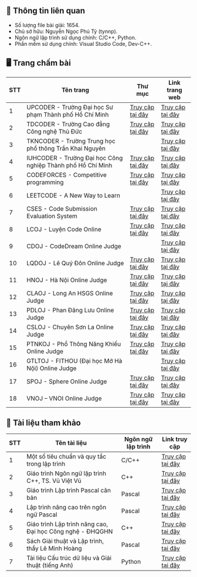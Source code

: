 ## 📑 Thông tin liên quan
- Số lượng file bài giải: 1654.
- Chủ sở hữu: Nguyễn Ngọc Phú Tỷ (tynnp).
- Ngôn ngữ lập trình sử dụng chính: C/C++, Python.
- Phần mềm sử dụng chính: Visual Studio Code, Dev-C++.

## 🖥️ Trang chấm bài
| STT | Tên trang | Thư mục | Link trang web |
| --- | --------- | ------- | -------------- |
| 1 | UPCODER - Trường Đại học Sư phạm Thành phố Hồ Chí Minh | [Truy cập tại đây](https://github.com/tynnp/practice/tree/main/UPCODER) | [Truy cập tại đây](http://upcoder.xyz/) |
| 2 | TDCODER - Trường Cao đẳng Công nghệ Thủ Đức | [Truy cập tại đây](https://github.com/tynnp/practice/tree/main/TDCODER) | [Truy cập tại đây](http://tdc.upcoder.xyz/) |
| 3 | TKNCODER - Trường Trung học phổ thông Trần Khai Nguyên | | [Truy cập tại đây](http://tkncoder.net/) |
| 4 | IUHCODER - Trường Đại học Công nghiệp Thành phố Hồ Chí Minh | [Truy cập tại đây](https://github.com/tynnp/practice/tree/main/IUHCODER) | [Truy cập tại đây](https://oj.iuhcoder.com/) |
| 5 | CODEFORCES - Competitive programming | [Truy cập tại đây](https://github.com/tynnp/practice/tree/main/CODEFORCES) | [Truy cập tại đây](https://codeforces.com/) |
| 6 | LEETCODE - A New Way to Learn | | [Truy cập tại đây](https://leetcode.com/) |
| 7 | CSES - Code Submission Evaluation System | [Truy cập tại đây](https://github.com/tynnp/practice/tree/main/CSES) | [Truy cập tại đây](https://cses.fi/) |
| 8 | LCOJ - Luyện Code Online| [Truy cập tại đây](https://github.com/tynnp/practice/tree/main/ONLINE%20JUDGE/LCOJ) | [Truy cập tại đây](https://luyencode.net/) |
| 9 | CDOJ - CodeDream Online Judge| | [Truy cập tại đây](https://oj.codedream.edu.vn/) |
| 10 | LQDOJ - Lê Quý Đôn Online Judge | [Truy cập tại đây](https://github.com/tynnp/practice/tree/main/ONLINE%20JUDGE/LQDOJ) | [Truy cập tại đây](https://lqdoj.edu.vn/) |
| 11 | HNOJ - Hà Nội Online Judge | [Truy cập tại đây](https://github.com/tynnp/practice/tree/main/ONLINE%20JUDGE/HNOJ) | [Truy cập tại đây](https://hnoj.edu.vn/) |
| 12 | CLAOJ - Long An HSGS Online Judge | [Truy cập tại đây](https://github.com/tynnp/Practice/tree/main/ONLINE%20JUDGE/CLAOJ) | [Truy cập tại đây](https://claoj.edu.vn/) |
| 13 | PDLOJ - Phan Đăng Lưu Online Judge | [Truy cập tại đây](https://github.com/tynnp/practice/tree/main/ONLINE%20JUDGE/PDLOJ) | [Truy cập tại đây](http://phandangluu.online/) |
| 14 | CSLOJ - Chuyên Sơn La Online Judge | [Truy cập tại đây](https://github.com/tynnp/practice/tree/main/ONLINE%20JUDGE/CSLOJ) | [Truy cập tại đây](http://csloj.ddns.net/)
| 15 | PTNKOJ - Phổ Thông Năng Khiếu Online Judge | [Truy cập tại đây](https://github.com/tynnp/practice/tree/main/ONLINE%20JUDGE/PTNKOJ) | [Truy cập tại đây](http://ptnkoj.com/) |
| 16 | GTLTOJ - FITHOU (Đại học Mở Hà Nội) Online Judge | | [Truy cập tại đây](https://olp.hou.edu.vn/) |
| 17 | SPOJ - Sphere Online Judge | [Truy cập tại đây](https://github.com/tynnp/practice/tree/main/ONLINE%20JUDGE/SPOJ) | [Truy cập tại đây](https://www.spoj.com/) |
| 18 | VNOJ – VNOI Online Judge | [Truy cập tại đây](https://github.com/tynnp/practice/tree/main/ONLINE%20JUDGE/VNOJ) | [Truy cập tại đây](https://oj.vnoi.info/) |

## 📖 Tài liệu tham khảo
| STT | Tên tài liệu | Ngôn ngữ lập trình | Link truy cập |
| --- | ------------ | ------------------ | ------------- |
| 1 | Một số tiêu chuẩn và quy tắc trong lập trình | C/C++ | [Truy cập tại đây](https://drive.google.com/file/d/1FT-mRXZp9MxwrRVJgp7JliGQ2LeXghqQ/view?usp=drive_link) |
| 2 | Giáo trình Ngôn ngữ lập trình C++, TS. Vũ Việt Vũ | C++ | [Truy cập tại đây](https://drive.google.com/file/d/1irk1Zmyggyqnet68xD19pWMtEGtoJ-8S/view?usp=drive_link) |
| 3 | Giáo trình Lập trình Pascal căn bản | Pascal | [Truy cập tại đây](https://drive.google.com/file/d/1kTKOl0WyELjz3CaCaYPqdeCCukmxp1ZS/view?usp=drive_link) |
| 4 | Lập trình nâng cao trên ngôn ngữ Pascal | Pascal | [Truy cập tại đây](https://drive.google.com/file/d/1UGS2blij3ckfGVV8oRZGrig2HrghVXhF/view?usp=drive_link) |
| 5 | Giáo trình Lập trình nâng cao, Đại học Công nghệ - ĐHQGHN | C++ | [Truy cập tại đây](https://drive.google.com/file/d/1ryjaKFNL0EkQvhu8S5TuKqResflmkqdf/view?usp=drive_link) |
| 6 | Sách Giải thuật và Lập trình, thầy Lê Minh Hoàng | Pascal | [Truy cập tại đây](https://drive.google.com/file/d/1KFlo3yf20CgijqOF_ipvKquQS-OFT_j5/view?usp=drive_link) |
| 7 | Tài liệu Cấu trúc dữ liệu và Giải thuật (tiếng Anh) | Python | [Truy cập tại đây](https://drive.google.com/file/d/138uYTcWdgXKOEqF_8rw14y03szUDjmlD/view?usp=drive_link) |
